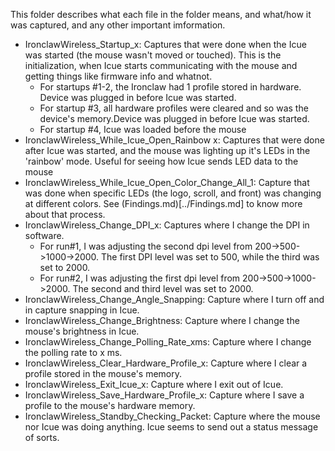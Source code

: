 This folder describes what each file in the folder means, and what/how it was captured, and any other important imformation.

- IronclawWireless_Startup_x: Captures that were done when the Icue was started (the mouse wasn't moved or touched). This is the initialization, when Icue starts communicating with the mouse and getting things like firmware info and whatnot.
    - For startups #1-2, the Ironclaw had 1 profile stored in hardware. Device was plugged in before Icue was started.
    - For startup #3, all hardware profiles were cleared and so was the device's memory.Device was plugged in before Icue was started.
    - For startup #4, Icue was loaded before the mouse
- IronclawWireless_While_Icue_Open_Rainbow x: Captures that were done after Icue was started, and the mouse was lighting up it's LEDs in the 'rainbow' mode. Useful for seeing how Icue sends LED data to the mouse
- IronclawWireless_While_Icue_Open_Color_Change_All_1: Capture that was done when specific LEDs (the logo, scroll, and front) was changing at different colors. See (Findings.md)[../Findings.md] to know more about that process.
- IronclawWireless_Change_DPI_x: Captures where I change the DPI in software.
    - For run#1, I was adjusting the second dpi level from 200->500->1000->2000. The first DPI level was set to 500, while the third was set to 2000.
    - For run#2, I was adjusting the first dpi level from 200->500->1000->2000. The second and third level was set to 2000.
- IronclawWireless_Change_Angle_Snapping: Capture where I turn off and in capture snapping in Icue.
- IronclawWireless_Change_Brightness: Capture where I change the mouse's brightness in Icue.
- IronclawWireless_Change_Polling_Rate_xms: Capture where I change the polling rate to x ms.
- IronclawWireless_Clear_Hardware_Profile_x: Capture where I clear a profile stored in the mouse's memory.
- IronclawWireless_Exit_Icue_x: Capture where I exit out of Icue.
- IronclawWireless_Save_Hardware_Profile_x: Capture where I save a profile to the mouse's hardware memory.
- IronclawWireless_Standby_Checking_Packet: Capture where the mouse nor Icue was doing anything. Icue seems to send out a status message of sorts.
